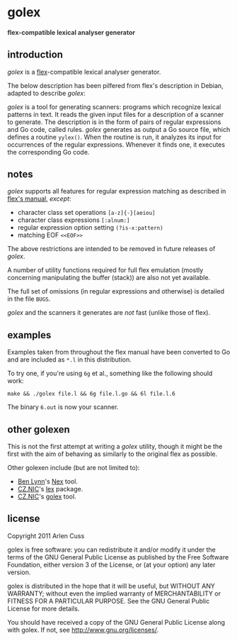 # golex
#### <span style="color: #333">flex-compatible lexical analyser generator</span>

## introduction

_golex_ is a [flex](http://flex.sourceforge.net)-compatible lexical analyser generator.

The below description has been pilfered from flex's description in Debian, adapted to describe _golex_:

_golex_ is a tool for generating scanners: programs which recognize lexical patterns in text. It reads the given input files for a description of a scanner to generate. The description is in the form of pairs of regular expressions and Go code, called rules. _golex_ generates as output a Go source file, which defines a routine `yylex()`. When the routine is run, it analyzes its input for occurrences of the regular expressions. Whenever it finds one, it executes the corresponding Go code.

## notes

_golex_ supports all features for regular expression matching as described in [flex's manual](http://flex.sourceforge.net/manual/Patterns.html#Patterns), _except_:

 * character class set operations `[a-z]{-}[aeiou]`
 * character class expressions `[:alnum:]`
 * regular expression option setting `(?is-x:pattern)`
 * matching EOF `<<EOF>>`

The above restrictions are intended to be removed in future releases of _golex_.

A number of utility functions required for full flex emulation (mostly concerning manipulating the buffer (stack)) are also not yet available.

The full set of omissions (in regular expressions and otherwise) is detailed in the file `BUGS`.

_golex_ and the scanners it generates are _not_ fast (unlike those of flex).

## examples

Examples taken from throughout the flex manual have been converted to Go and are included as `*.l` in this distribution.

To try one, if you're using `6g` et al., something like the following should work:

`make && ./golex file.l && 6g file.l.go && 6l file.l.6`

The binary `6.out` is now your scanner.

## other golexen

This is not the first attempt at writing a _golex_ utility, though it might be the first with the aim of behaving as similarly to the original flex as possible.

Other golexen include (but are not limited to):

 * [Ben Lynn](http://cs.stanford.edu/~blynn/)'s [Nex](http://cs.stanford.edu/~blynn/nex/) tool.
 * [CZ.NIC](http://www.nic.cz)'s [lex](git://git.nic.cz/go/lex) package.
 * [CZ.NIC](http://www.nic.cz)'s [golex](git://git.nic.cz/go/golex) tool.

## license

Copyright 2011 Arlen Cuss

golex is free software: you can redistribute it and/or modify it under the terms of the GNU General Public License as published by the Free Software Foundation, either version 3 of the License, or (at your option) any later version.

golex is distributed in the hope that it will be useful, but WITHOUT ANY WARRANTY; without even the implied warranty of MERCHANTABILITY or FITNESS FOR A PARTICULAR PURPOSE.  See the GNU General Public License for more details.

You should have received a copy of the GNU General Public License along with golex.  If not, see http://www.gnu.org/licenses/.

